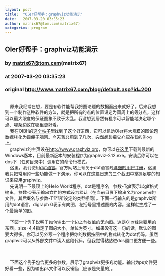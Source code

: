 ```yaml
---
layout: post
title:  "OIer好帮手：graphviz功能演示"
date:   2007-03-20 03:35:23
author: matrix67@tom.com(matrix67)
categories: program
---
```


## OIer好帮手：graphviz功能演示
### by matrix67@tom.com(matrix67)
### at 2007-03-20 03:35:23
### original <http://www.matrix67.com/blog/default.asp?id=200>

<div align="center"><img src="http://www.matrix67.com/blogimage/200703201.gif" border="0" alt=""></div><br>    原来我经常在想，要是有软件能帮我把图论题的数据画出来就好了。后来我想到一个制作这种软件的方法，就是把所有的点的位置设定为圆周上的等分点，这样可以最大限度的保证图象不致于太乱。我没想到居然有程序可以智能地决定哪个点、哪条边放在哪里更好看。<br>    我在OIBH的<a href="http://www.oibh.org/bbs/viewthread.php?tid=14035">这个帖子</a>里找到了这个好东西，它可以帮助OIer将大规模的图论题数据转化为图便于观察。今天我又用到了几次，突然想到把它介绍在我的Blog上。<br>    graphviz的主页设在<a href="http://www.graphviz.org">http://www.graphviz.org</a>，你可以在<a href="http://www.graphviz.org/Download_windows.php">这里</a>下载到最新的Windows版本，目前最新版本的安装程序为graphviz-2.12.exe。安装后你可以在dos下（任何目录中）调用它的命令行模式。<br>    这里，我们使用<a href="http://www.graphviz.org/doc/info/lang.html">dot语言</a>。官方网站上有关于dot语言的<a href="http://www.graphviz.org/Documentation/dotguide.pdf">详细的用户手册</a>，这里我只把常用的一些功能做一下演示。你可以在这篇日志的三个截图中掌握足够的知识来应用graphviz。<br>    先说明一下最顶上的Hello World程序。dot是程序名，参数-Tgif表示以gif格式输出，参数-O表示输出文件的方式设为默认（在当前目录下输出名为noname的文件，其后缀名与参数-T???所设定的类型相同）。下面一行输入的是graphviz所用的dot语言，digraph G表示有向图，花括号里描述图的内容。这样就生成了一个最简单的图。<br><br>    下面一个例子说明了如何输出一个边上有权值的无向图。这是OIer经常要用的东西。size=4,4指定了图的大小，单位为英寸。如果没有这一句的话，默认的图要大得多。你可以另外写一个程序把你的数据按图中的格式转化为dot代码。虽然graphviz可以从外部文件中读入这段代码，但我觉得粘贴进dos窗口更方便一些。<br><br>        <img src="http://www.matrix67.com/blogimage/200703202.gif" border="0" alt=""><br><br>    下面这个例子包含更多的参数，展示了graphviz更多的功能。输出为ps文件更好看一些，因为输出ps文件可以反锯齿（应该是矢量的）。<br><div align="center"><img src="http://www.matrix67.com/blogimage/200703203.gif" border="0" alt=""></div>